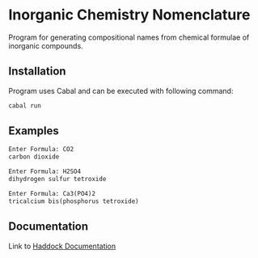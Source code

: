# Inorganic Chemistry Nomenclature

Program for generating compositional names from chemical formulae of inorganic compounds.

## Installation

Program uses Cabal and can be executed with following command:

```txt
cabal run
```

## Examples

```txt
Enter Formula: CO2
carbon dioxide
```

```txt
Enter Formula: H2SO4
dihydrogen sulfur tetroxide
```

```txt
Enter Formula: Ca3(PO4)2
tricalcium bis(phosphorus tetroxide)
```

## Documentation

Link to [Haddock Documentation](http://www.ms.mff.cuni.cz/~grajcarp/InorganicNomenclature/)
